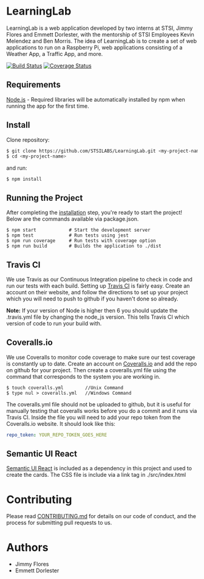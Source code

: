 # LearningLab
LearningLab is a web application developed by two interns at STSI, Jimmy Flores and Emmett Dorlester, with the mentorship of STSI Employees Kevin Melendez and Ben Morris. The idea of LearningLab is to create a set of web applications to run on a Raspberry Pi, web applications consisting of a Weather App, a Traffic App, and more. 

[![Build Status](https://travis-ci.org/STSILABS/LearningLab.svg?branch=Develop)](https://travis-ci.org/STSILABS/LearningLab)
[![Coverage Status](https://coveralls.io/repos/github/STSILABS/LearningLab/badge.svg?branch=Develop)](https://coveralls.io/github/STSILABS/LearningLab?branch=Develop)

## Requirements

[Node.js](https://nodejs.org/en/) - Required libraries will be automatically installed by npm when running the app for the first time.

## Install

Clone repository:
```sh
$ git clone https://github.com/STSILABS/LearningLab.git <my-project-name>
$ cd <my-project-name>
```

and run:

```npm
$ npm install
```

## Running the Project

After completing the [installation](#install) step, you're ready to start the project! Below are the commands
available via package.json.

```npm
$ npm start            # Start the development server
$ npm test             # Run tests using jest
$ npm run coverage     # Run tests with coverage option
$ npm run build        # Builds the application to ./dist
```

## Travis CI
We use Travis as our Continuous Integration pipeline to check in code and run our tests with each build.
Setting up [Travis CI](https://travis-ci.org/) is fairly easy. Create an account on their website, and follow the directions to set up your project
which you will need to push to github if you haven't done so already.

**Note:** If your version of Node is higher then 6 you should update the .travis.yml file by changing the node_js version. This
tells Travis CI which version of code to run your build with.

## Coveralls.io
We use Coveralls to monitor code coverage to make sure our test coverage is constantly up to date.
Create an account on [Coveralls.io](https://coveralls.io/) and add the repo on github for your project. Then create a coveralls.yml file using
the command that corresponds to the system you are working in.

```npm
$ touch coveralls.yml        //Unix Command
$ type nul > coveralls.yml   //Windows Command
```

The coveralls.yml file should not be uploaded to github, but it is useful for manually testing that coveralls works
before you do a commit and it runs via Travis CI. Inside the file you will need to add your repo token from the Coveralls.io website. It should look like this:

```yaml
repo_token: YOUR_REPO_TOKEN_GOES_HERE
```

## Semantic UI React
[Semantic UI React](https://react.semantic-ui.com) is included as a dependency in this project and used to create the cards. The CSS file is include via a link tag in ./src/index.html

# Contributing
Please read [CONTRIBUTING.md](docs/CONTRIBUTING.md) for details on our code of conduct, and the process for submitting pull requests to us.

# Authors
* Jimmy Flores
* Emmett Dorlester

